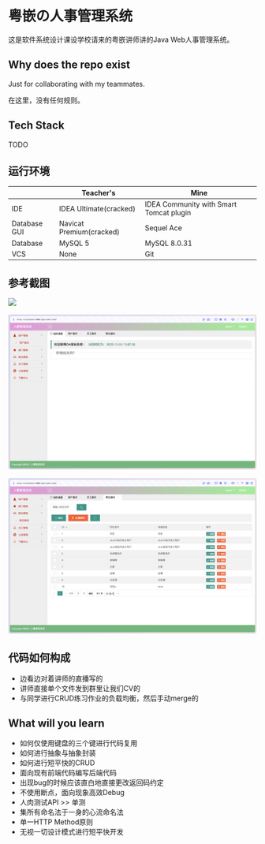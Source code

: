 # 粤嵌の人事管理系统

这是软件系统设计课设学校请来的粤嵌讲师讲的Java Web人事管理系统。

## Why does the repo exist

Just for collaborating with my teammates.

在这里，没有任何规则。

## Tech Stack

TODO

## 运行环境

|              | Teacher's                | Mine                                    |
|--------------|--------------------------|-----------------------------------------|
| IDE          | IDEA Ultimate(cracked)   | IDEA Community with Smart Tomcat plugin |
| Database GUI | Navicat Premium(cracked) | Sequel Ace                              |
| Database     | MySQL 5                  | MySQL 8.0.31                            |
| VCS          | None                     | Git                                     |

## 参考截图

![](./assets/Screenshot%202022-12-24%20at%2011.03.10.png)

![](./assets/Screenshot%202022-12-24%20at%2013.07.36.png)

![](./assets/Screenshot%202022-12-24%20at%2013.07.24.png)

## 代码如何构成

- 边看边对着讲师的直播写的
- 讲师直接单个文件发到群里让我们CV的
- 与同学进行CRUD练习作业的负载均衡，然后手动merge的

## What will you learn

- 如何仅使用键盘的三个键进行代码复用
- 如何进行抽象与抽象封装
- 如何进行短平快的CRUD
- 面向现有前端代码编写后端代码
- 出现bug的时候应该直白地直接更改返回码约定
- 不使用断点，面向现象高效Debug
- 人肉测试API >> 单测
- 集所有命名法于一身的心流命名法
- 单一HTTP Method原则
- 无视一切设计模式进行短平快开发
